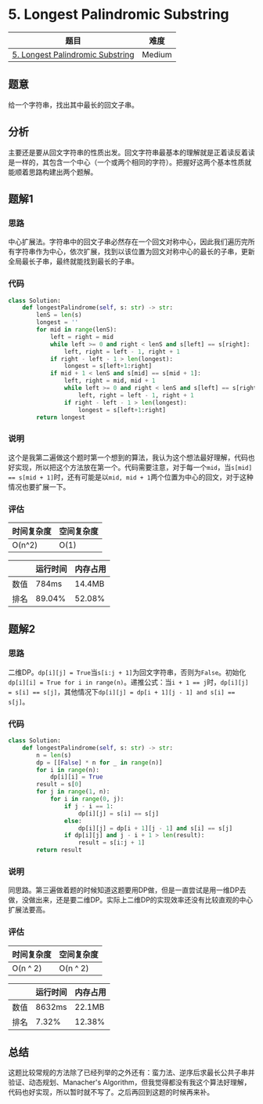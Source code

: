 # 5. Longest Palindromic Substring

| 题目 | 难度 |
| ---- | ---- |
| [5. Longest Palindromic Substring](https://leetcode.com/problems/longest-palindromic-substring/) | Medium |

## 题意

给一个字符串，找出其中最长的回文子串。

## 分析

主要还是要从回文字符串的性质出发。回文字符串最基本的理解就是正着读反着读是一样的，其包含一个中心（一个或两个相同的字符）。把握好这两个基本性质就能顺着思路构建出两个题解。

## 题解1

### 思路

中心扩展法。字符串中的回文子串必然存在一个回文对称中心，因此我们遍历完所有字符串作为中心，依次扩展，找到以该位置为回文对称中心的最长的子串，更新全局最长子串，最终就能找到最长的子串。

### 代码

```python
class Solution:
    def longestPalindrome(self, s: str) -> str:
        lenS = len(s)
        longest = ''
        for mid in range(lenS):
            left = right = mid
            while left >= 0 and right < lenS and s[left] == s[right]:
                left, right = left - 1, right + 1
            if right - left - 1 > len(longest):
                longest = s[left+1:right]
            if mid + 1 < lenS and s[mid] == s[mid + 1]:
                left, right = mid, mid + 1
                while left >= 0 and right < lenS and s[left] == s[right]:
                    left, right = left - 1, right + 1
                if right - left - 1 > len(longest):
                    longest = s[left+1:right]
        return longest
```

### 说明

这个是我第二遍做这个题时第一个想到的算法，我认为这个想法最好理解，代码也好实现，所以把这个方法放在第一个。代码需要注意，对于每一个`mid`，当`s[mid] == s[mid + 1]`时，还有可能是以`mid, mid + 1`两个位置为中心的回文，对于这种情况也要扩展一下。

### 评估

| 时间复杂度 | 空间复杂度 |
| ---- | ---- |
| O(n^2) | O(1) |

| | 运行时间 | 内存占用 |
| ---- | ---- | ---- |
| 数值 | 784ms | 14.4MB |
| 排名 | 89.04% | 52.08% |

## 题解2

### 思路

二维DP。`dp[i][j] = True`当`s[i:j + 1]`为回文字符串，否则为`False`。初始化`dp[i][i] = True for i in range(n)`。递推公式：当`i + 1 == j`时，`dp[i][j] = s[i] == s[j]`，其他情况下`dp[i][j] = dp[i + 1][j - 1] and s[i] == s[j]`。

### 代码

```python
class Solution:
    def longestPalindrome(self, s: str) -> str:
        n = len(s)
        dp = [[False] * n for _ in range(n)]
        for i in range(n):
            dp[i][i] = True
        result = s[0]
        for j in range(1, n):
            for i in range(0, j):
                if j - i == 1:
                    dp[i][j] = s[i] == s[j]
                else:
                    dp[i][j] = dp[i + 1][j - 1] and s[i] == s[j]
                if dp[i][j] and j - i + 1 > len(result):
                    result = s[i:j + 1]
        return result
```

### 说明

同思路。第三遍做着题的时候知道这题要用DP做，但是一直尝试是用一维DP去做，没做出来，还是要二维DP。实际上二维DP的实现效率还没有比较直观的中心扩展法要高。

### 评估

| 时间复杂度 | 空间复杂度 |
| ---- | ---- |
| O(n ^ 2) | O(n ^ 2) |

| | 运行时间 | 内存占用 |
| ---- | ---- | ---- |
| 数值 | 8632ms | 22.1MB |
| 排名 | 7.32% | 12.38% |

## 总结

这题比较常规的方法除了已经列举的之外还有：蛮力法、逆序后求最长公共子串并验证、动态规划、Manacher's Algorithm，但我觉得都没有我这个算法好理解，代码也好实现，所以暂时就不写了。之后再回到这题的时候再来补。
